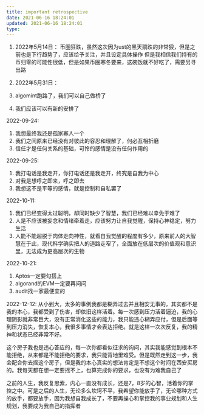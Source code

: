 ```yaml
---
title: important retrospective
date: 2021-06-16 18:24:01
updated: 2021-06-16 18:24:01
type:
---
```


1. 2022年5月14日：
币圈狂跌，虽然这次因为ust的黑天鹅跌的非常狠，但是之前也是下行趋势了，应该给予关注，并且设定具体操作
但是我相信我们持有的币归零的可能性很低，但是如果币圈寒冬要来，这碗饭就不好吃了，需要另寻出路


2. 2022年5月31日：
1. algomint跑路了，我们可以自己做桥了
2. 我们应该可以有新的安排了

2022-09-24:
1. 我想最终我还是孤家寡人一个
2. 我们之间原来已经没有对彼此的容忍和理解了，何必互相折磨
3. 信任才是任何关系的基础，可怜的感情是没有任何作用的

2022-09-25:
1. 我打电话是我走开，你打电话还是我走开，终究是自我为中心
2. 对我是想呼之即来，呼之即去
3. 我想这不是平等的感情，就是控制和自私罢了

2022-10-11:
1. 我们已经变得太过聪明，却同时缺少了智慧，我们已经难以幸免于难了
2. 人是不应该被妄念和情绪牵着走，应该努力让自我觉醒，保持心神稳定，努力生活
3. 人能不能超脱于肉体走向神性，就看自我觉醒的程度有多少，原来前人的大智慧在于此，现代科学确实把人的道路走窄了，全面放在低层次的价值观和意识里，无法成为更高层次的生物

2022-10-21:
1. Aptos一定要勾搭上
2. algorand的EVM一定要再问问
3. audit找一家最便宜的


2022-12-12:
从小到大，太多的事例我都是糊弄过去并且相安无事的，其实都不是我的本心，我都受到了伤害，却依旧这样活着。每一次感到压力活着逼迫，我的心理阴影就非常巨大，没有正常消化这些的能力，我只能违心糊弄应付，但是后面等到压力消失，恢复本心，我很多事情才会表达拒绝。就是这样一次次反复，我的精神和状态已经非常不好。

这个房子我也是违心答应的，每一次你都看似征求的询问，其实我能感觉到根本不能拒绝，从来都是不能拒绝的要求，我只能背地里难受。但是既然走到这一步，我会配合你去摇这个房子，但是我的本心真实的想法肯定是不想这个时间在西安买房的。我每天都在想一定要摇不上，也算完成你的要求，也没有为难我自己了

之前的人生，我反复思索，内心一直没有成长，还是7，8岁的心智，活着你的掌控之中。可是之后的人生，无论多么坎坷不平，我希望你能放手了，无论哪种方式的放手，都要放手，因为我想自我成长了，不要再操心和掌控我的事业规划和人生规划，我要成为我自己的指挥者
